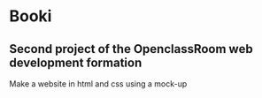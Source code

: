 # Booki
## Second project of the OpenclassRoom web development formation

Make a website in html and css using a mock-up
